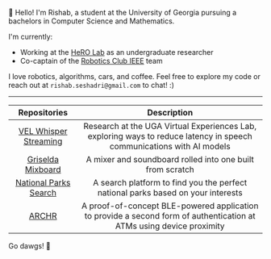 👋 Hello! I'm Rishab, a student at the University of Georgia pursuing a bachelors in Computer Science and Mathematics.

I'm currently:
- Working at the [HeRO Lab](https://herolab.org/) as an undergraduate researcher
- Co-captain of the [Robotics Club IEEE](https://github.com/Robotics-IEEE/ieee-2025) team

I love robotics, algorithms, cars, and coffee. Feel free to explore my code or reach out at `rishab.seshadri@gmail.com` to chat! :)

---------------------------------------
| Repositories | Description |
| :---:   | :---: |
| [VEL Whisper Streaming](https://github.com/RishabSeshadri/vel-whisper-streaming) | Research at the UGA Virtual Experiences Lab, exploring ways to reduce latency in speech communications with AI models  |
| [Griselda Mixboard](https://github.com/RishabSeshadri/GRISELDA) | A mixer and soundboard rolled into one built from scratch |
| [National Parks Search](https://github.com/RishabSeshadri/NationalParkSearch) | A search platform to find you the perfect national parks based on your interests |
| [ARCHR](https://github.com/RishabSeshadri/ARCHR) | A proof-of-concept BLE-powered application to provide a second form of authentication at ATMs using device proximity |

Go dawgs! 🐶
<!--
**RishabSeshadri/rishabseshadri** is a ✨ _special_ ✨ repository because its `README.md` (this file) appears on your GitHub profile.

Here are some ideas to get you started:

- 🔭 I’m currently working on ...
- 🌱 I’m currently learning ...
- 👯 I’m looking to collaborate on ...
- 🤔 I’m looking for help with ...
- 💬 Ask me about ...
- 📫 How to reach me: ...
- 😄 Pronouns: ...
- ⚡ Fun fact: ...
-->
